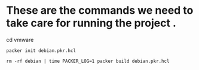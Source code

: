 # These are the commands we need to take care for running the project . 
cd vmware 
```
packer init debian.pkr.hcl

rm -rf debian | time PACKER_LOG=1 packer build debian.pkr.hcl
```